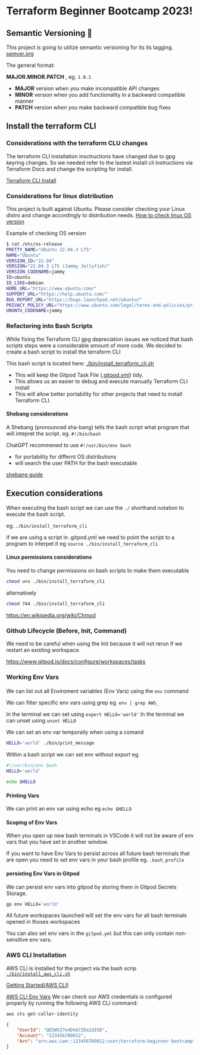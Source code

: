 # Terraform Beginner Bootcamp 2023!

## Semantic Versioning :mage:

This project is going to utilize semantic versioning for its its tagging.
[semver.org](https://semver.org/)

The general format:

 **MAJOR.MINOR.PATCH** , eg. `1.0.1`

- **MAJOR** version when you make incompatible API changes
- **MINOR** version when you add functionality in a backward compatible manner
- **PATCH** version when you make backward compatible bug fixes

## Install the terraform CLI

### Considerations with the terraform CLU changes
The terraform CLI installation insctructions have changed due to gpg keyring changes. So we needed refer to the lastest install cli instructions via Terraform Docs and change the scripting for install.

[Terraform CLI Install](https://developer.hashicorp.com/terraform/tutorials/aws-get-started/install-cli)

### Considerations for linux distribution

This project is built against Ubuntu.
Please consider checking your Linux distro and change accordingly to distribution needs.
[How to check linux OS version](https://www.cyberciti.biz/faq/how-to-check-os-version-in-linux-command-line/)

Example of checking OS version
```sh
$ cat /etc/os-release
PRETTY_NAME="Ubuntu 22.04.3 LTS"
NAME="Ubuntu"
VERSION_ID="22.04"
VERSION="22.04.3 LTS (Jammy Jellyfish)"
VERSION_CODENAME=jammy
ID=ubuntu
ID_LIKE=debian
HOME_URL="https://www.ubuntu.com/"
SUPPORT_URL="https://help.ubuntu.com/"
BUG_REPORT_URL="https://bugs.launchpad.net/ubuntu/"
PRIVACY_POLICY_URL="https://www.ubuntu.com/legal/terms-and-policies/privacy-policy"
UBUNTU_CODENAME=jammy
```

### Refactoring into Bash Scripts
While fixing the Terraform CLI gpg depreciation issues we noticed that bash scripts steps were a considerable amount of more code. We decided to create a bash script to install the terraform CLI

This bash script is located here: [./bin/install_terraform_cli.sh](./bin/install_terraform_cli.sh)
- This will keep the Gitpod Task File ([.gitpod.yml](.gitpod.yml)) tidy.
- This allows us an easier to debug and execute manually Terraform CLI install
- This will allow better portability for other projects that need to install Terraform CLI.

#### Shebang considerations
A Shebang (pronounced sha-bang) tells the bash script what program that will intepret the script. eg. `#!/bin/bash`

ChatGPT recommened to use `#!/usr/bin/env bash`
- for portability for differnt OS distributions
- will search the user PATH for the bash executable

[shebang guide](https://bash.cyberciti.biz/guide/Shebang)

## Execution considerations
When executing the bash script we can use the `./` shorthand notation to execute the bash script.

eg. `./bin/install_terraform_cli`

if we are using a script in .gitpod.yml we need to point the script to a program to interpet it
eg `source ./bin/install_terraform_cli`

#### Linux permissions considerations

You need to change permissions on bash scripts to make them executable

```sh
chmod u+x ./bin/install_terraform_cli
```
alternatively
```sh
chmod 744 ./bin/install_terraform_cli
```
https://en.wikipedia.org/wiki/Chmod


### Github Lifecycle (Before, Init, Command)
We need to be careful when using the Init because it will not rerun if we restart an existing workspace.

https://www.gitpod.io/docs/configure/workspaces/tasks

### Working Env Vars

####

We can list out all Enviroment variables (Env Vars) using the `env` command

We can filter specific env vars using grep eg. `env | grep AWS_`

In the terminal we can set using `export HELLO='world'`
In the terminal we can unset using `unset HELLO`

We can set an env var temporaily when using a comand

```sh
HELLO='world' ./bin/print_message
```

Within a bash script we can set env without export eg.

```sh
#!/usr/bin/env bash
HELLO='world' 

echo $HELLO
```

#### Printing Vars

We can print an env var using echo eg `echo $HELLO`

#### Scoping of Env Vars
When you open up new bash terminals in VSCode it will not be aware of env vars that you have set in another window.

If you want to have Env Vars to persist across all future bash terminals that are open you need to set env vars in your bash profile eg. `.bash_profile`


#### persisting Env Vars in Gitpod
We can persist env vars into gitpod by storing them in Gitpod Secrets Storage.

```sh
gp env HELLO='world'

```

All future workspaces launched will set the env vars for all bash terminals opened in thoses workspaces

You can also set env vars in the `gitpod.yml` but this can only contain non-sensitive env vars.


### AWS CLI Installation

AWS CLI is installed for the project via the bash scrip [`./bin/install_aws_cli.sh`](./bin/install_aws_cli.sh)

[Getting Started(AWS CLI)](https://docs.aws.amazon.com/cli/latest/userguide/cli-chap-getting-started.html)

[AWS CLI Env Vars](https://docs.aws.amazon.com/cli/latest/userguide/cli-configure-envvars.html)
We can check our AWS credentials is configured properly by running the following AWS CLI command:
```sh
aws sts get-caller-identity
```

```json
{
    "UserId": "QDSWVZ7e4DVA7ZDa2dIOD",
    "Account": "123456789012",
    "Arn": "arn:aws:iam::123456789012:user/terraform-beginner-bootcamp"
}
```

